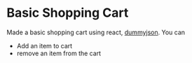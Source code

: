 # Basic Shopping Cart
Made a basic shopping cart using react, [dummyjson](dummyjson.com).
You can 
- Add an item to cart
- remove an item from the cart
